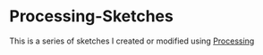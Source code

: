 # Processing-Sketches
This is a series of sketches I created or modified using [Processing](https://processing.org/)
